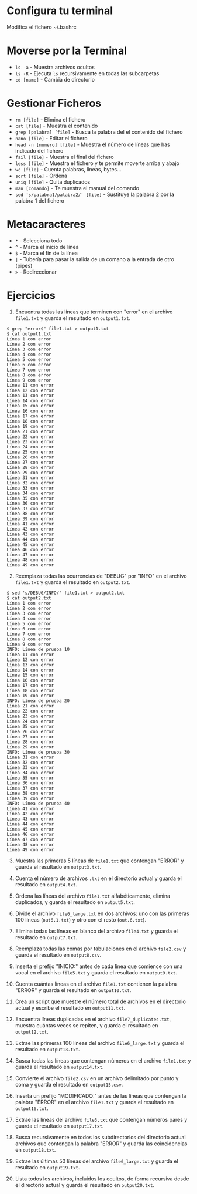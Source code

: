 # Configura tu terminal
Modifica el fichero ~/.bashrc
# Moverse por la Terminal
- `ls -a` - Muestra archivos ocultos
- `ls -R` - Ejecuta `ls` recursivamente en todas las subcarpetas
- `cd [name]` - Cambia de directorio

# Gestionar Ficheros
- `rm [file]` - Elimina el fichero
- `cat [file]` - Muestra el contenido
- `grep [palabra] [file]` - Busca la palabra del el contenido del fichero
- `nano [file]` - Editar el fichero
- `head -n [numero] [file]` - Muestra el número de líneas que has indicado del fichero
- `fail [file]` - Muestra el final del fichero
- `less [file]` - Muestra el fichero y te permite moverte arriba y abajo
- `wc [file]` - Cuenta palabras, líneas, bytes...
- `sort [file]` - Ordena
- `uniq [file]` - Quita duplicados
- `man [comando]` - Te muestra el manual del comando
- `sed 's/palabra1/palabra2/' [file]` - Sustituye la palabra 2 por la palabra 1 del fichero

# Metacaracteres
- `*` - Selecciona todo
- `^` - Marca el inicio de línea
- `$` - Marca el fin de la línea
- `|` - Tubería para pasar la salida de un comano a la entrada de otro (pipes)
- `>` - Redireccionar

# Ejercicios
1. Encuentra todas las líneas que terminen con "error" en el archivo `file1.txt` y guarda el resultado en `output1.txt`.
~~~
$ grep "error$" file1.txt > output1.txt
$ cat output1.txt
Línea 1 con error
Línea 2 con error
Línea 3 con error
Línea 4 con error
Línea 5 con error
Línea 6 con error
Línea 7 con error
Línea 8 con error
Línea 9 con error
Línea 11 con error
Línea 12 con error
Línea 13 con error
Línea 14 con error
Línea 15 con error
Línea 16 con error
Línea 17 con error
Línea 18 con error
Línea 19 con error
Línea 21 con error
Línea 22 con error
Línea 23 con error
Línea 24 con error
Línea 25 con error
Línea 26 con error
Línea 27 con error
Línea 28 con error
Línea 29 con error
Línea 31 con error
Línea 32 con error
Línea 33 con error
Línea 34 con error
Línea 35 con error
Línea 36 con error
Línea 37 con error
Línea 38 con error
Línea 39 con error
Línea 41 con error
Línea 42 con error
Línea 43 con error
Línea 44 con error
Línea 45 con error
Línea 46 con error
Línea 47 con error
Línea 48 con error
Línea 49 con error
~~~
2. Reemplaza todas las ocurrencias de "DEBUG" por "INFO" en el archivo `file1.txt` y guarda el resultado en `output2.txt`.
~~~
$ sed 's/DEBUG/INFO/' file1.txt > output2.txt
$ cat output2.txt
Línea 1 con error
Línea 2 con error
Línea 3 con error
Línea 4 con error
Línea 5 con error
Línea 6 con error
Línea 7 con error
Línea 8 con error
Línea 9 con error
INFO: Línea de prueba 10
Línea 11 con error
Línea 12 con error
Línea 13 con error
Línea 14 con error
Línea 15 con error
Línea 16 con error
Línea 17 con error
Línea 18 con error
Línea 19 con error
INFO: Línea de prueba 20
Línea 21 con error
Línea 22 con error
Línea 23 con error
Línea 24 con error
Línea 25 con error
Línea 26 con error
Línea 27 con error
Línea 28 con error
Línea 29 con error
INFO: Línea de prueba 30
Línea 31 con error
Línea 32 con error
Línea 33 con error
Línea 34 con error
Línea 35 con error
Línea 36 con error
Línea 37 con error
Línea 38 con error
Línea 39 con error
INFO: Línea de prueba 40
Línea 41 con error
Línea 42 con error
Línea 43 con error
Línea 44 con error
Línea 45 con error
Línea 46 con error
Línea 47 con error
Línea 48 con error
Línea 49 con error
~~~
3. Muestra las primeras 5 líneas de `file1.txt` que contengan "ERROR" y guarda el resultado en `output3.txt`.

4. Cuenta el número de archivos `.txt` en el directorio actual y guarda el resultado en `output4.txt`.

5. Ordena las líneas del archivo `file1.txt` alfabéticamente, elimina duplicados, y guarda el resultado en `output5.txt`.

6. Divide el archivo `file6_large.txt` en dos archivos: uno con las primeras 100 líneas (`out6.1.txt`) y otro con el resto (`out.6.txt`).

7. Elimina todas las líneas en blanco del archivo `file4.txt` y guarda el resultado en `output7.txt`.

8. Reemplaza todas las comas por tabulaciones en el archivo `file2.csv` y guarda el resultado en `output8.csv`.

9. Inserta el prefijo "INICIO:" antes de cada línea que comience con una vocal en el archivo `file5.txt` y guarda el resultado en `output9.txt`.

10. Cuenta cuántas líneas en el archivo `file1.txt` contienen la palabra "ERROR" y guarda el resultado en `output10.txt`.

11. Crea un script que muestre el número total de archivos en el directorio actual y escribe el resultado en `output11.txt`.

12. Encuentra líneas duplicadas en el archivo `file7_duplicates.txt`, muestra cuántas veces se repiten, y guarda el resultado en `output12.txt`.

13. Extrae las primeras 100 líneas del archivo `file6_large.txt` y guarda el resultado en `output13.txt`.

14. Busca todas las líneas que contengan números en el archivo `file1.txt` y guarda el resultado en `output14.txt`.

15. Convierte el archivo `file2.csv` en un archivo delimitado por punto y coma y guarda el resultado en `output15.csv`.

16. Inserta un prefijo "MODIFICADO:" antes de las líneas que contengan la palabra "ERROR" en el archivo `file1.txt` y guarda el resultado en `output16.txt`.

17. Extrae las líneas del archivo `file3.txt` que contengan números pares y guarda el resultado en `output17.txt`.

18. Busca recursivamente en todos los subdirectorios del directorio actual archivos que contengan la palabra "ERROR" y guarda las coincidencias en `output18.txt`.

19. Extrae las últimas 50 líneas del archivo `file6_large.txt` y guarda el resultado en `output19.txt`.

20. Lista todos los archivos, incluidos los ocultos, de forma recursiva desde el directorio actual y guarda el resultado en `output20.txt`.